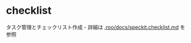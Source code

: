 # checklist

タスク管理とチェックリスト作成 - 詳細は [.roo/docs/speckit.checklist.md](.roo/docs/speckit.checklist.md) を参照